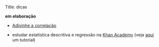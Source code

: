 Title: dicas

**em elaboração**


- [Adivinhe a correlação](http://guessthecorrelation.com)

- estudar estatística descritiva e regressão na [Khan Academy](http://khanacademy.org) (veja [aqui](https://www.youtube.com/watch?v=5oCjE1_qdIM) um tutorial)
